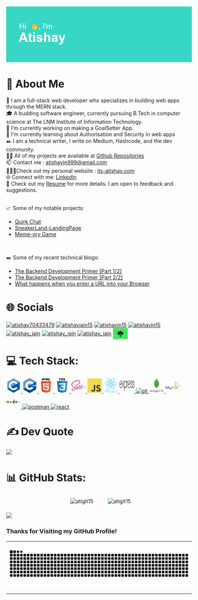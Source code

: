 ![Header](./header.png)
<!-- <img src="https://www.lambdatest.com/resources/images/news24.gif" width="1000" height="380"> -->

# 💫 About Me
👋 I am a full-stack web developer who specializes in building web apps through the MERN stack.<br>
🎓 A budding software engineer, currently pursuing B.Tech in computer science at The LNM Institute of Information Technology.<br>
🔭 I’m currently working on making a GoalSetter App.<br>
🔰 I'm currently learning about Authorisation and Security in web apps<br>
✒️ I am a technical writer, I write on Medium, Hashcode, and the dev community.<br>
👨‍💻 All of my projects are available at [Github Repositories](https://github.com/Atigit15?tab=repositories)<br> 
📫 Contact me : atishayjn999@gmail.com <br> 
👨🏻‍💻Check out my personal website : [its-atishay.com](https://its-atishay.vercel.app/)<br>
🌐 Connect with me: [LinkedIn](https://www.linkedin.com/in/atishayjain15/)<br>
📃 Check out my [Resume]() for more details. I am open to feedback and suggestions.<br><br>

📈 Some of my notable projects:<br>
- [Quirk Chat](https://quirk-chat.netlify.app/) 
- [SneakerLand-LandingPage](https://atigit15.github.io/SneakerLand-LandingPage)
- [Meme-ory Game](https://meme-ory-game.netlify.app/)
  
<br>

✒️ Some of my recent technical blogs: <br>
- [The Backend Development Primer [Part 1/2]](https://medium.com/@atishayjn999/the-backend-development-primer-part-1-2-43a115dde891)
- [The Backend Development Primer [Part 2/2]](https://medium.com/@atishayjn999/the-backend-development-primer-part-2-2-7f9f19fbc1d0)
- [What happens when you enter a URL into your Browser](https://medium.com/@atishayjn999/what-exactly-happens-when-you-enter-a-url-into-your-browser-2a47297833ca)

# 🌐 Socials
<a href="https://twitter.com/atishay70433479" target="blank"><img align="center" src="https://raw.githubusercontent.com/rahuldkjain/github-profile-readme-generator/master/src/images/icons/Social/twitter.svg" alt="atishay70433479" height="30" width="40" /></a>
<a href="https://linkedin.com/in/atishayjain15" target="blank"><img align="center" src="https://raw.githubusercontent.com/rahuldkjain/github-profile-readme-generator/master/src/images/icons/Social/linked-in-alt.svg" alt="atishayjain15" height="30" width="40" /></a>
<a href="https://www.leetcode.com/atishayjn15" target="blank"><img align="center" src="https://raw.githubusercontent.com/rahuldkjain/github-profile-readme-generator/master/src/images/icons/Social/leet-code.svg" alt="atishayjn15" height="30" width="40" /></a>
<a href="https://codeforces.com/profile/SkillRexx" target="blank"><img align="center" src="https://raw.githubusercontent.com/rahuldkjain/github-profile-readme-generator/master/src/images/icons/Social/codeforces.svg" alt="atishayjn15" height="30" width="40" /></a>
<a href="https://dev.to/atishay_jain" target="blank"><img align="center" src="https://raw.githubusercontent.com/rahuldkjain/github-profile-readme-generator/master/src/images/icons/Social/devto.svg" alt="atishay_jain" height="30" width="40" /></a>
<a href="https://medium.com/@atishayjn999" target="blank"><img align="center" src="https://raw.githubusercontent.com/rahuldkjain/github-profile-readme-generator/master/src/images/icons/Social/medium.svg" alt="atishay_jain" height="30" width="40" /></a>
<a href="https://hashnode.com/@AtishayJain" target="blank"><img align="center" src="https://raw.githubusercontent.com/rahuldkjain/github-profile-readme-generator/master/src/images/icons/Social/hashnode.svg" alt="atishay_jain" height="30" width="40" /></a>
<a href="https://linktr.ee/atishay_jain" target="blank"><img align="center" src="./linktree.webp" alt="atishay_jain" height="30" width="40" /></a>

# 💻 Tech Stack:
<a href="https://www.cprogramming.com/" target="_blank" rel="noreferrer"> <img src="https://raw.githubusercontent.com/devicons/devicon/master/icons/c/c-original.svg" alt="c" width="40" height="40"/> </a>
<a href="https://www.w3schools.com/cpp/" target="_blank" rel="noreferrer"> <img src="https://raw.githubusercontent.com/devicons/devicon/master/icons/cplusplus/cplusplus-original.svg" alt="cplusplus" width="40" height="40"/> </a> 
<a href="https://www.w3.org/html/" target="_blank" rel="noreferrer"> <img src="https://raw.githubusercontent.com/devicons/devicon/master/icons/html5/html5-original-wordmark.svg" alt="html5" width="40" height="40"/> </a>
<a href="https://www.w3schools.com/css/" target="_blank" rel="noreferrer"> <img src="https://raw.githubusercontent.com/devicons/devicon/master/icons/css3/css3-original-wordmark.svg" alt="css3" width="40" height="40"/> </a>
<a href="https://www.w3schools.com/css/" target="_blank" rel="noreferrer"> <img src="https://raw.githubusercontent.com/devicons/devicon/master/icons/sass/sass-original.svg" alt="css3" width="40" height="40"/> </a> 
<a href="https://developer.mozilla.org/en-US/docs/Web/JavaScript" target="_blank" rel="noreferrer"> <img src="https://raw.githubusercontent.com/devicons/devicon/master/icons/javascript/javascript-original.svg" alt="javascript" width="40" height="40"/> </a> 
<a href="https://reactjs.org/" target="_blank" rel="noreferrer"> <img src="https://raw.githubusercontent.com/devicons/devicon/master/icons/react/react-original-wordmark.svg" alt="react" width="40" height="40"/> </a>
<a href="https://expressjs.com" target="_blank" rel="noreferrer"> <img src="https://raw.githubusercontent.com/rahuldkjain/github-profile-readme-generator/master/src/images/icons/BackendDevelopment/express.svg" alt="express" width="40" height="40"/> </a>
<a href="https://git-scm.com/" target="_blank" rel="noreferrer"> <img src="https://www.vectorlogo.zone/logos/git-scm/git-scm-icon.svg" alt="git" width="40" height="40"/> </a> 
<a href="https://www.mongodb.com/" target="_blank" rel="noreferrer"> <img src="https://raw.githubusercontent.com/devicons/devicon/master/icons/mongodb/mongodb-original-wordmark.svg" alt="mongodb" width="40" height="40"/> </a> 
<a href="https://www.mysql.com/" target="_blank" rel="noreferrer"> <img src="https://raw.githubusercontent.com/devicons/devicon/master/icons/mysql/mysql-original-wordmark.svg" alt="mysql" width="40" height="40"/> </a> <a href="https://nodejs.org" target="_blank" rel="noreferrer"> <img src="https://raw.githubusercontent.com/devicons/devicon/master/icons/nodejs/nodejs-original-wordmark.svg" alt="nodejs" width="40" height="40"/> </a>
<a href="https://postman.com" target="_blank" rel="noreferrer"> <img src="https://www.vectorlogo.zone/logos/getpostman/getpostman-icon.svg" alt="postman" width="40" height="40"/> </a> 
<a href="https://reactjs.org/" target="_blank" rel="noreferrer"> <img src="https://www.vectorlogo.zone/logos/firebase/firebase-icon.svg" alt="react" width="40" height="40"/> </a>

# ✍️ Dev Quote
![](https://quotes-github-readme.vercel.app/api?type=horizontal&theme=radical)


# 📊 GitHub Stats:

<p align="center">
<img src="https://github-readme-streak-stats.herokuapp.com/?user=atigit15&theme=radical" alt="atigit15" style="margin:0.5rem"/>
  &nbsp;&nbsp;&nbsp;&nbsp;&nbsp;&nbsp;
<img src="https://github-readme-stats-kappa-red-96.vercel.app/api/top-langs?username=atigit15&show_icons=true&theme=radical&locale=en&layout=compact" alt="atigit15" style="margin:5 rem"/>
<!-- <img src="https://github-readme-stats-kappa-red-96.vercel.app/api?username=shreyparikh1002&show_icons=true&theme=radical&locale=en" alt="shreyparikh1002" align="center" style="margin:0.5rem"/> -->
</p>

[![](https://visitcount.itsvg.in/api?id=Atigit15&icon=0&color=0)](https://visitcount.itsvg.in)
<!-- > Check Commits below, GitHub stats are sometimes inaccurate due to caching. -->

### Thanks for Visiting my GitHub Profile!

---
<p align="center">
<img src="https://github.com/VishwaGauravIn/VishwaGauravIn/blob/output/github-contribution-grid-snake.svg">
</p>


---
<!-- Proudly created with GPRM ( https://gprm.itsvg.in ) -->
